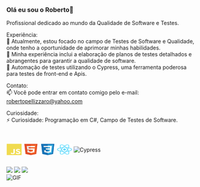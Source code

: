 ### Olá eu sou o Roberto👋

Profissional dedicado ao mundo da Qualidade de Software e Testes.

Experiência:<br>
🌱 Atualmente, estou focado no campo de Testes de Software e Qualidade, onde tenho a oportunidade de aprimorar minhas habilidades.<br>
🤔 Minha experiência inclui a elaboração de planos de testes detalhados e abrangentes para garantir a qualidade de software.<br>
🤖 Automação de testes utilizando o Cypress, uma ferramenta poderosa para testes de front-end e Apis.<br>

Contato:<br>
📫 Você pode entrar em contato comigo pelo e-mail: robertopellizzaro@yahoo.com

Curiosidade:<br>
⚡ Curiosidade: Programação em C#, Campo de Testes de Software.<br><br>

<div style="display: inline_block"><br>
  <img align="center" alt="Rafa-Js" height="30" width="40" src="https://raw.githubusercontent.com/devicons/devicon/master/icons/javascript/javascript-plain.svg">
  <img align="center" alt="HTML"  height="30" width="40" src="https://raw.githubusercontent.com/devicons/devicon/master/icons/html5/html5-original.svg">
  <img align="center" alt="CSS"   height="30" width="40" src="https://raw.githubusercontent.com/devicons/devicon/master/icons/css3/css3-original.svg">
  <img align="center" alt="React" height="30" width="40" src="https://raw.githubusercontent.com/devicons/devicon/master/icons/react/react-original.svg">
  <img align="center" alt="Cypress" height="35" width="35" src="https://static-00.iconduck.com/assets.00/cypress-icon-512x511-29zvfts6.png">
</div>

  ##
 
<div> 
  <a href="https://instagram.com/roberto.pellizzaro82" target="_blank"><img src="https://img.shields.io/badge/-Instagram-%23E4405F?style=for-the-badge&logo=instagram&logoColor=white" target="_blank"></a>
 	<a href="https://www.twitch.tv/beto82pc" target="_blank"><img src="https://img.shields.io/badge/Twitch-9146FF?style=for-the-badge&logo=twitch&logoColor=white" target="_blank"></a>
  <a href="https://www.linkedin.com/in/roberto-pellizzaro-b9471364" target="_blank"><img src="https://img.shields.io/badge/-LinkedIn-%230077B5?style=for-the-badge&logo=linkedin&logoColor=white" target="_blank"></a>  
  
</div>

<img align="center" alt="GIF" height="300" width="300" src="https://gifs.eco.br/wp-content/uploads/2022/08/gifs-com-fundo-transparente-4.gif">
